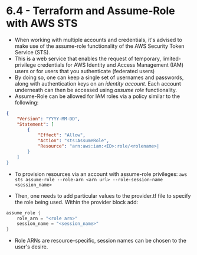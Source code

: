 # 6.4 - Terraform and Assume-Role with AWS STS

- When working with multiple accounts and credentials, it's advised to make use of the assume-role functionality of the AWS Security Token Service (STS).
- This is a web service that enables the request of temporary, limited-privilege credentials for AWS Identity and Access Management (IAM) users or for users that you authenticate (federated users)
- By doing so, one can keep a single set of usernames and passwords, along with authentication keys on an *identity account*. Each account underneath can then be accessed using *assume role* functionality.
- Assume-Role can be allowed for IAM roles via a policy similar to the following:

```json
{
    "Version": "YYYY-MM-DD",
    "Statement": [
        {
            "Effect": "Allow",
            "Action": "sts:AssumeRole",
            "Resource": "arn:aws:iam:<ID>:role/<rolename>|
        }
    ]
}
```

- To provision resources via an account with assume-role privileges:
    `aws sts assume-role --role-arn <arn url> --role-session-name <session_name>`

- Then, one needs to add particular values to the provider.tf file to specify the role being used. Within the provider block add:

```go
assume_role {
    role_arn = "<role arn>"
    session_name = "<session_name>"
}
```

- Role ARNs are resource-specific, session names can be chosen to the user's desire.

